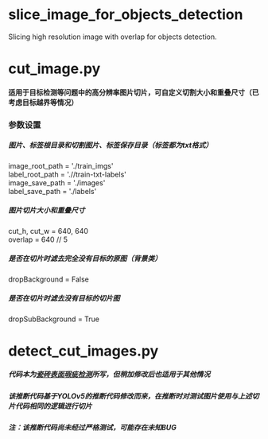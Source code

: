 # slice_image_for_objects_detection
Slicing high resolution image with overlap for objects detection.  
  
  
# cut_image.py  
#### 适用于目标检测等问题中的高分辨率图片切片，可自定义切割大小和重叠尺寸（已考虑目标越界等情况）    
  
### 参数设置      
##### 图片、标签根目录和切割图片、标签保存目录（标签都为txt格式）  
image_root_path = './train_imgs'  
label_root_path = './/train-txt-labels'  
image_save_path = './images'  
label_save_path = './labels'    
    
##### 图片切片大小和重叠尺寸   
cut_h, cut_w = 640, 640  
overlap = 640 // 5    
    
##### 是否在切片时滤去完全没有目标的原图（背景类）    
dropBackground = False    
  
##### 是否在切片时滤去没有目标的切片图  
dropSubBackground = True    
      
      
# detect_cut_images.py  
##### 代码本为[瓷砖表面瑕疵检测](https://tianchi.aliyun.com/competition/entrance/531846/introduction)所写，但稍加修改后也适用于其他情况    
##### 该推断代码基于YOLOv5的推断代码修改而来，在推断时对测试图片使用与上述切片代码相同的逻辑进行切片    
##### 注：该推断代码尚未经过严格测试，可能存在未知BUG    
   
